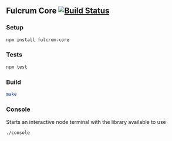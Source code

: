 ## Fulcrum Core [![Build Status](https://secure.travis-ci.org/fulcrumapp/fulcrum-core.svg)](http://travis-ci.org/fulcrumapp/fulcrum-core)

### Setup

```sh
npm install fulcrum-core
```

### Tests

```sh
npm test
```

### Build

```sh
make
```

### Console

Starts an interactive node terminal with the library available to use

```sh
./console
```
